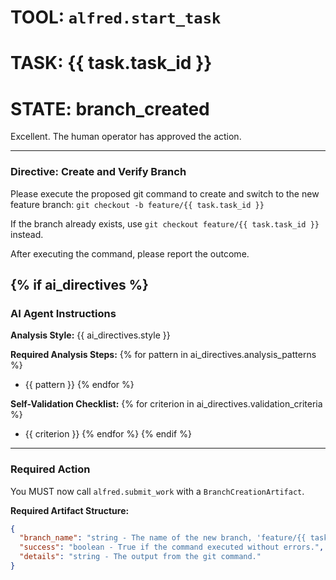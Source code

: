 # TOOL: `alfred.start_task`
# TASK: {{ task.task_id }}
# STATE: branch_created

Excellent. The human operator has approved the action.

---
### **Directive: Create and Verify Branch**

Please execute the proposed git command to create and switch to the new feature branch:
`git checkout -b feature/{{ task.task_id }}`

If the branch already exists, use `git checkout feature/{{ task.task_id }}` instead.

After executing the command, please report the outcome.

{% if ai_directives %}
---
### **AI Agent Instructions**

**Analysis Style:** {{ ai_directives.style }}

**Required Analysis Steps:**
{% for pattern in ai_directives.analysis_patterns %}
- {{ pattern }}
{% endfor %}

**Self-Validation Checklist:**
{% for criterion in ai_directives.validation_criteria %}
- {{ criterion }}
{% endfor %}
{% endif %}

---
### **Required Action**

You MUST now call `alfred.submit_work` with a `BranchCreationArtifact`.

**Required Artifact Structure:**
```json
{
  "branch_name": "string - The name of the new branch, 'feature/{{ task.task_id }}'.",
  "success": "boolean - True if the command executed without errors.",
  "details": "string - The output from the git command."
}
```